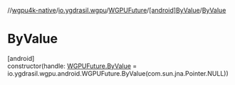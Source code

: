//[wgpu4k-native](../../../../index.md)/[io.ygdrasil.wgpu](../../index.md)/[WGPUFuture](../index.md)/[[android]ByValue](index.md)/[ByValue](-by-value.md)

# ByValue

[android]\
constructor(handle: [WGPUFuture.ByValue](../../../io.ygdrasil.wgpu.android/-w-g-p-u-future/-by-value/index.md) = io.ygdrasil.wgpu.android.WGPUFuture.ByValue(com.sun.jna.Pointer.NULL))